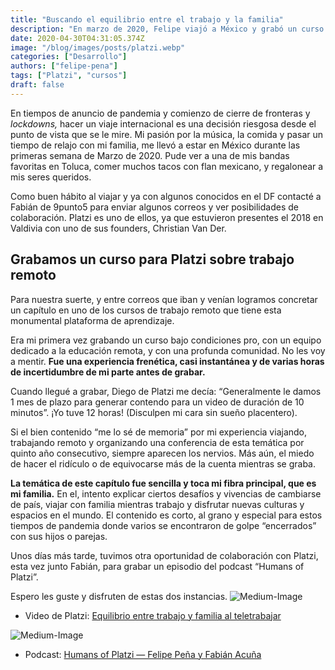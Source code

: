 ```yaml
---
title: "Buscando el equilibrio entre el trabajo y la familia"
description: "En marzo de 2020, Felipe viajó a México y grabó un curso con Platzi, compartiendo su experiencia en equilibrar trabajo y familia en tiempos de pandemia."
date: 2020-04-30T04:31:05.374Z
image: "/blog/images/posts/platzi.webp"
categories: ["Desarrollo"]
authors: ["felipe-pena"]
tags: ["Platzi", "cursos"]
draft: false
---
```


En tiempos de anuncio de pandemia y comienzo de cierre de fronteras y *lockdowns,*  hacer un viaje internacional es una decisión riesgosa desde el punto de vista que se le mire. Mi pasión por la música, la comida y pasar un tiempo de relajo con mi familia, me llevó a estar en México durante las primeras semana de Marzo de 2020. Pude ver a una de mis bandas favoritas en Toluca, comer muchos tacos con flan mexicano, y regalonear a mis seres queridos.

Como buen hábito al viajar y ya con algunos conocidos en el DF contacté a Fabián de 9punto5 para enviar algunos correos y ver posibilidades de colaboración. Platzi es uno de ellos, ya que estuvieron presentes el 2018 en Valdivia con uno de sus founders, Christian Van Der.

## Grabamos un curso para Platzi sobre trabajo remoto

Para nuestra suerte, y entre correos que iban y venían logramos concretar un capítulo en uno de los cursos de trabajo remoto que tiene esta monumental plataforma de aprendizaje.

Era mi primera vez grabando un curso bajo condiciones pro, con un equipo dedicado a la educación remota, y con una profunda comunidad. No les voy a mentir. **Fue una experiencia frenética, casi instantánea y de varias horas de incertidumbre de mi parte antes de grabar.**

Cuando llegué a grabar, Diego de Platzi me decía: “Generalmente le damos 1 mes de plazo para generar contendo para un video de duración de 10 minutos”. ¡Yo tuve 12 horas! (Disculpen mi cara sin sueño placentero).

Si el bien contenido “me lo sé de memoria” por mi experiencia viajando, trabajando remoto y organizando una conferencia de esta temática por quinto año consecutivo, siempre aparecen los nervios. Más aún, el miedo de hacer el ridículo o de equivocarse más de la cuenta mientras se graba.

**La temática de este capítulo fue sencilla y toca mi fibra principal, que es mi familia.**  En el, intento explicar ciertos desafíos y vivencias de cambiarse de país, viajar con familia mientras trabajo y disfrutar nuevas culturas y espacios en el mundo. El contenido es corto, al grano y especial para estos tiempos de pandemia donde varios se encontraron de golpe “encerrados” con sus hijos o parejas.

Unos días más tarde, tuvimos otra oportunidad de colaboración con Platzi, esta vez junto Fabián, para grabar un episodio del podcast “Humans of Platzi”.

Espero les guste y disfruten de estas dos instancias.
![Medium-Image](/blog/images/posts/1*u6ASVgaRdU7JzMLF1dUTSw.png)

- Video de Platzi: [Equilibrio entre trabajo y familia al teletrabajar](https://platzi.com/clases/1872-teletrabajo-trabajo-remoto/27401-equilibrio-entre-trabajo-y-familia-al-teletrabajar/)

![Medium-Image](/blog/images/posts/1*TcqWVIguyatVNeqV4u3mLQ.jpeg)

- Podcast: [Humans of Platzi — Felipe Peña y Fabián Acuña](https://soundcloud.com/platziteam/redefinir-el-futuro-del-trabajo-remoto-fabian-acuna-y-felipe-pena)